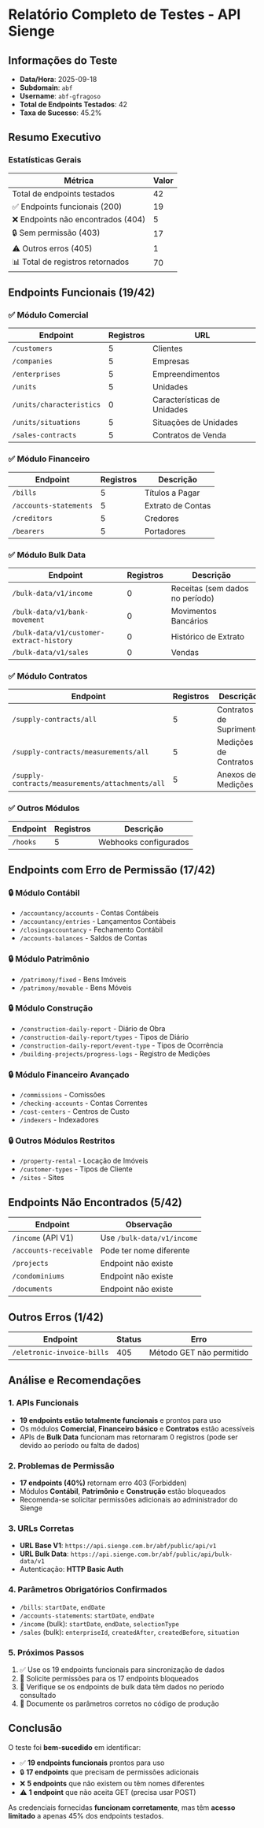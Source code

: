# Relatório Completo de Testes - API Sienge

## Informações do Teste

- **Data/Hora**: 2025-09-18
- **Subdomain**: `abf`
- **Username**: `abf-gfragoso`
- **Total de Endpoints Testados**: 42
- **Taxa de Sucesso**: 45.2%

## Resumo Executivo

### Estatísticas Gerais

| Métrica                            | Valor |
| ---------------------------------- | ----- |
| Total de endpoints testados        | 42    |
| ✅ Endpoints funcionais (200)      | 19    |
| ❌ Endpoints não encontrados (404) | 5     |
| 🔒 Sem permissão (403)             | 17    |
| ⚠️ Outros erros (405)              | 1     |
| 📊 Total de registros retornados   | 70    |

## Endpoints Funcionais (19/42)

### ✅ Módulo Comercial

| Endpoint                 | Registros | URL                         |
| ------------------------ | --------- | --------------------------- |
| `/customers`             | 5         | Clientes                    |
| `/companies`             | 5         | Empresas                    |
| `/enterprises`           | 5         | Empreendimentos             |
| `/units`                 | 5         | Unidades                    |
| `/units/characteristics` | 0         | Características de Unidades |
| `/units/situations`      | 5         | Situações de Unidades       |
| `/sales-contracts`       | 5         | Contratos de Venda          |

### ✅ Módulo Financeiro

| Endpoint               | Registros | Descrição         |
| ---------------------- | --------- | ----------------- |
| `/bills`               | 5         | Títulos a Pagar   |
| `/accounts-statements` | 5         | Extrato de Contas |
| `/creditors`           | 5         | Credores          |
| `/bearers`             | 5         | Portadores        |

### ✅ Módulo Bulk Data

| Endpoint                                 | Registros | Descrição                       |
| ---------------------------------------- | --------- | ------------------------------- |
| `/bulk-data/v1/income`                   | 0         | Receitas (sem dados no período) |
| `/bulk-data/v1/bank-movement`            | 0         | Movimentos Bancários            |
| `/bulk-data/v1/customer-extract-history` | 0         | Histórico de Extrato            |
| `/bulk-data/v1/sales`                    | 0         | Vendas                          |

### ✅ Módulo Contratos

| Endpoint                                         | Registros | Descrição               |
| ------------------------------------------------ | --------- | ----------------------- |
| `/supply-contracts/all`                          | 5         | Contratos de Suprimento |
| `/supply-contracts/measurements/all`             | 5         | Medições de Contratos   |
| `/supply-contracts/measurements/attachments/all` | 5         | Anexos de Medições      |

### ✅ Outros Módulos

| Endpoint | Registros | Descrição             |
| -------- | --------- | --------------------- |
| `/hooks` | 5         | Webhooks configurados |

## Endpoints com Erro de Permissão (17/42)

### 🔒 Módulo Contábil

- `/accountancy/accounts` - Contas Contábeis
- `/accountancy/entries` - Lançamentos Contábeis
- `/closingaccountancy` - Fechamento Contábil
- `/accounts-balances` - Saldos de Contas

### 🔒 Módulo Patrimônio

- `/patrimony/fixed` - Bens Imóveis
- `/patrimony/movable` - Bens Móveis

### 🔒 Módulo Construção

- `/construction-daily-report` - Diário de Obra
- `/construction-daily-report/types` - Tipos de Diário
- `/construction-daily-report/event-type` - Tipos de Ocorrência
- `/building-projects/progress-logs` - Registro de Medições

### 🔒 Módulo Financeiro Avançado

- `/commissions` - Comissões
- `/checking-accounts` - Contas Correntes
- `/cost-centers` - Centros de Custo
- `/indexers` - Indexadores

### 🔒 Outros Módulos Restritos

- `/property-rental` - Locação de Imóveis
- `/customer-types` - Tipos de Cliente
- `/sites` - Sites

## Endpoints Não Encontrados (5/42)

| Endpoint               | Observação                 |
| ---------------------- | -------------------------- |
| `/income` (API V1)     | Use `/bulk-data/v1/income` |
| `/accounts-receivable` | Pode ter nome diferente    |
| `/projects`            | Endpoint não existe        |
| `/condominiums`        | Endpoint não existe        |
| `/documents`           | Endpoint não existe        |

## Outros Erros (1/42)

| Endpoint                   | Status | Erro                     |
| -------------------------- | ------ | ------------------------ |
| `/eletronic-invoice-bills` | 405    | Método GET não permitido |

## Análise e Recomendações

### 1. APIs Funcionais

- **19 endpoints estão totalmente funcionais** e prontos para uso
- Os módulos **Comercial**, **Financeiro básico** e **Contratos** estão acessíveis
- APIs de **Bulk Data** funcionam mas retornaram 0 registros (pode ser devido ao período ou falta de dados)

### 2. Problemas de Permissão

- **17 endpoints (40%)** retornam erro 403 (Forbidden)
- Módulos **Contábil**, **Patrimônio** e **Construção** estão bloqueados
- Recomenda-se solicitar permissões adicionais ao administrador do Sienge

### 3. URLs Corretas

- **URL Base V1**: `https://api.sienge.com.br/abf/public/api/v1`
- **URL Bulk Data**: `https://api.sienge.com.br/abf/public/api/bulk-data/v1`
- Autenticação: **HTTP Basic Auth**

### 4. Parâmetros Obrigatórios Confirmados

- `/bills`: `startDate`, `endDate`
- `/accounts-statements`: `startDate`, `endDate`
- `/income` (bulk): `startDate`, `endDate`, `selectionType`
- `/sales` (bulk): `enterpriseId`, `createdAfter`, `createdBefore`, `situation`

### 5. Próximos Passos

1. ✅ Use os 19 endpoints funcionais para sincronização de dados
2. 📧 Solicite permissões para os 17 endpoints bloqueados
3. 🔄 Verifique se os endpoints de bulk data têm dados no período consultado
4. 📝 Documente os parâmetros corretos no código de produção

## Conclusão

O teste foi **bem-sucedido** em identificar:

- ✅ **19 endpoints funcionais** prontos para uso
- 🔒 **17 endpoints** que precisam de permissões adicionais
- ❌ **5 endpoints** que não existem ou têm nomes diferentes
- ⚠️ **1 endpoint** que não aceita GET (precisa usar POST)

As credenciais fornecidas **funcionam corretamente**, mas têm **acesso limitado** a apenas 45% dos endpoints testados.
